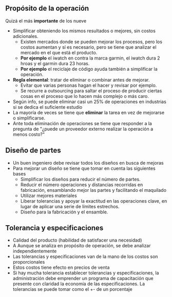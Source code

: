 ## Propósito de la operación
Quizá el más **importante** de los nueve

- Simplificar obteniendo los mismos resultados o mejores, sin costos adicionales.
	- Existen mercados donde se pueden mejorar los procesos, pero los costos aumentan y sí es necesario, pero se tiene que analizar el mercado en el que está el producto.
	- **Por ejemplo** el iwatch en contra la marca garmin, el iwatch dura 2 hroas y el garmin dura 23 horas.
	- **Por ejemplo** el reciclaje de código ayuda también a simplificar la operación.
- **Regla elemental**: tratar de eliminar o combinar antes de mejorar.
	- Evitar que varias personas hagan el hacer y revisar por ejemplo.
	- Se recurre a outsourcing para saltar el proceso de producir ciertas cosas en el proceso que lo hacen más complejo o más caro.
- Según info, se puede eliminar casi un 25% de operaciones en industrias si se dedica el suficiente estudio
- La mayoría de veces se tiene que **eliminar** la tarea en vez de mejorarse o simplificarse.
- Ante toda eliminación de operaciones se tiene que responder a la pregunta de "¿puede un proveedor externo realizar la operación a menos costo?"

## Diseño de partes
- Un buen ingeniero debe revisar todos los diseños en busca de mejoras
- Para mejorar un diseño se tiene que tomar en cuenta las siguientes bases
	- Simplificar los diseños para reducir el número de partes.
	- Reducir el número operaciones y distancias recorridas en fabricación, ensamblando mejor las partes y facilitando el maquilado
	- Utilizar mejores materiales
	- Liberar tolerancias y apoyar la exactitud en las operaciones clave, en lugar de aplicar una serie de límites estrechos.
	- Diseño para la fabricación y el ensamble.

## Tolerancia y especificaciones
- Calidad del producto (habilidad de satisfacer una necesidad)
- A Aunque se analiza en propósito de operación, se debe analizar independientemente
- Las tolerancias y especificaciones van de la mano de los costos son proporcionales
- Estos costos tiene efecto en precios de venta
- Si hay mucha tolerancia establecer tolerancias y especificaciones, la administración debe emprender un programa de capacitación que presente con claridad la economía de las especificaciones.
La tolerancias se puede tomar como el +- de un porcentaje